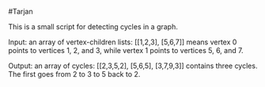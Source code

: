 #Tarjan

This is a small script for detecting cycles in a graph.

Input: an array of vertex-children lists: [[1,2,3], [5,6,7]] means vertex 0 points to vertices 1, 2, and 3, while vertex 1 points to vertices 5, 6, and 7.

Output: an array of cycles: [[2,3,5,2], [5,6,5], [3,7,9,3]] contains three cycles. The first goes from 2 to 3 to 5 back to 2.